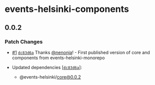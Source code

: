 # events-helsinki-components

## 0.0.2

### Patch Changes

- [#1](https://github.com/City-of-Helsinki/events-helsinki-monorepo/pull/1) [`dc83d6a`](https://github.com/City-of-Helsinki/events-helsinki-monorepo/commit/dc83d6a1a104e8a02ff481542adf39cd226e964e) Thanks [@nenonja](https://github.com/nenonja)! - First published version of core and components from events-helsinki-monorepo

- Updated dependencies [[`dc83d6a`](https://github.com/City-of-Helsinki/events-helsinki-monorepo/commit/dc83d6a1a104e8a02ff481542adf39cd226e964e)]:
  - @events-helsinki/core@0.0.2
